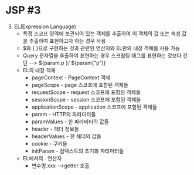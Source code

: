 # JSP #3

3. EL(Expression Language)
   - 특정 스코프 영역에 보관되어 있는 객체를 추출하여 이 객체의 값 또는 속성 값을 추출하여 표현하고자 하는 경우 사용
   - $와 { }으로 구현하는 것과 관련된 연산자와 EL만의 내장 객체를 사용 가능
   - Query 문자열을 추출하여 표현하는 경우 스크립팅 태그를 표현하는 것보다 간단 --> ${param.p }/ ${param("p")}
   - EL의 내장 객체
     - pageContext - PageContext 객체
     - pageScope - page 스코프에 포함된 객체들
     - requestScope - request 스코프에 포함된 객체들
     - sessionScope - session 스코프에 포함된 객체들
     - applicationScope - application 스코프에 포함된 객체들
     - param - HTTP의 파라미터들
     - paramValues  - 한 파라미터의 값들
     - header - 헤더 정보들
     - headerValues - 한 헤더의 값들
     - cookie - 쿠키들
     - initParam - 컴텍스트의 초기화 파리미터들
   - EL에서의 . 연산자
     - 변수명.xxx -->getter 호출